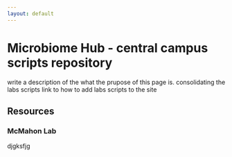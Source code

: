```yaml
---
layout: default 
---
```



# Microbiome Hub - central campus scripts repository

write a description of the what the prupose of this page is. 
consolidating the labs scripts
link to how to add labs scripts to the site

## Resources


### McMahon Lab
djgksfjg
